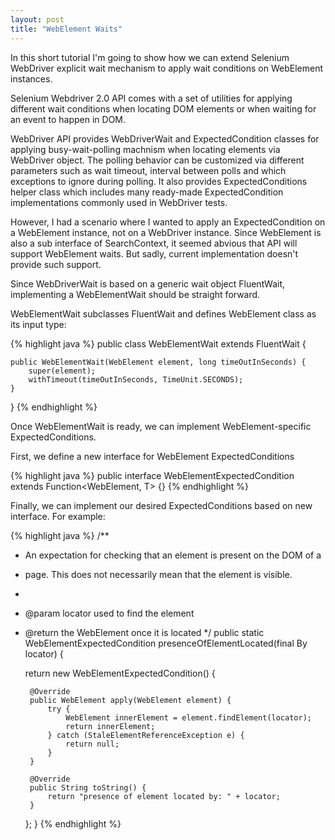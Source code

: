 ```yaml
---
layout: post
title: "WebElement Waits"
---
```


In this short tutorial I'm going to show how we can extend Selenium WebDriver explicit wait mechanism to apply wait conditions on WebElement instances. 

Selenium Webdriver 2.0 API comes with a set of utilities for applying different wait conditions when locating DOM elements or when waiting for an event to happen in DOM.

WebDriver API provides WebDriverWait and ExpectedCondition classes for applying busy-wait-polling machnism when locating elements via WebDriver object. The polling behavior can be customized via different parameters such as wait timeout, interval between polls and which exceptions to ignore during polling. It also provides ExpectedConditions helper class which includes many ready-made ExpectedCondition implementations commonly used in WebDriver tests. 

However, I had a scenario where I wanted to apply an ExpectedCondition on a WebElement instance, not on a WebDriver instance. Since WebElement is also a sub interface of SearchContext, it seemed abvious that API will support WebElement waits. But sadly, current implementation doesn't provide such support.

Since WebDriverWait is based on a generic wait object FluentWait, implementing a WebElementWait should be straight forward.

WebElementWait subclasses FluentWait<T> and defines WebElement class as its input type:

{% highlight java %}
public class WebElementWait extends FluentWait<WebElement> {

    public WebElementWait(WebElement element, long timeOutInSeconds) {
        super(element);
        withTimeout(timeOutInSeconds, TimeUnit.SECONDS);
    }

}
{% endhighlight %}

Once WebElementWait is ready, we can implement WebElement-specific ExpectedConditions.

First, we define a new interface for WebElement ExpectedConditions

{% highlight java %}
public interface WebElementExpectedCondition<T> extends Function<WebElement, T> {}
{% endhighlight %}

Finally, we can implement our desired ExpectedConditions based on new interface. For example:

{% highlight java %}
/**
 * An expectation for checking that an element is present on the DOM of a
 * page. This does not necessarily mean that the element is visible.
 *
 * @param locator used to find the element
 * @return the WebElement once it is located
 */
public static WebElementExpectedCondition<WebElement> presenceOfElementLocated(final By locator) {
    
    return new WebElementExpectedCondition<WebElement>() {
        
        @Override
        public WebElement apply(WebElement element) {
            try {
                WebElement innerElement = element.findElement(locator);
                return innerElement;
            } catch (StaleElementReferenceException e) {
                return null;
            }
        }

        @Override
        public String toString() {
            return "presence of element located by: " + locator;
        }
    };
}
{% endhighlight %}

